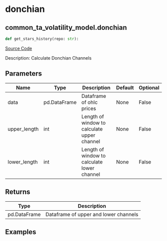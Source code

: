# donchian

## common_ta_volatility_model.donchian

```python
def get_stars_history(repo: str):
```
[Source Code](https://github.com/OpenBB-finance/OpenBBTerminal/tree/main/openbb_terminal/common/technical_analysis/volatility_model.py#L52)

Description: Calculate Donchian Channels

## Parameters

| Name | Type | Description | Default | Optional |
| ---- | ---- | ----------- | ------- | -------- |
| data | pd.DataFrame | Dataframe of ohlc prices | None | False |
| upper_length | int | Length of window to calculate upper channel | None | False |
| lower_length | int | Length of window to calculate lower channel | None | False |

## Returns

| Type | Description |
| ---- | ----------- |
| pd.DataFrame | Dataframe of upper and lower channels |

## Examples

